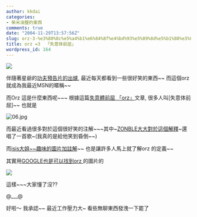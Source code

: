 ```yaml
---
author: kkdai
categories:
- 柴米油鹽的東西
comments: true
date: "2004-11-29T13:57:56Z"
slug: orz-3-%e3%80%8c%e5%a4%b1%e6%84%8f%e4%bd%93%e5%89%8d%e5%b1%88%e3%80%8d
title: orz =3  「失意体前屈」
wordpress_id: 164
---
```


![](http://www.dfnt.net/t/photo/papercraft/img/006_suman2.jpg)

伴隨著星爺的[功夫預告片的出爐](http://tinyurl.com/5rwqw), 最近每天都看到一些很好笑的東西~~ 而這個orz 就成為我最近MSN的暱稱~~ 

而Orz 這是什麼東西呢~~~ 根據這篇[失意體前屈 「orz」](http://sanwangx.brain-c.com/archives/2004_06/20_65/)文章, 很多人叫[失意体前屈]~~ 也就是

![06.jpg](http://www.evanlin.com/blog/archives/20041129/06.jpg)

而最近看過很多對於這個很好笑的注解~~~其中~[ZONBLE大大對於這個解釋](http://zonble.twbbs.org/archives/2004_11/622.php)~還唱了一首歌~(我真的是給他笑到昏倒~~)

而[isis大姐~~趣味的圖片加註解](http://www.upsaid.com/isis/index.php?action=viewcom&id=141)~~ 也是讓許多人馬上就了解orz 的定義~~

其實用[GOOGLE也是可以找到orz ](http://images.google.com.tw/images?q=orz&hl=zh-TW&lr=&start=0&sa=N)的圖片的

[![](http://images.google.com.tw/images?q=tbn:bLt17H2XLO8J:sisprionline.hp.infoseek.co.jp/image/orz_4.jpg)](http://images.google.com.tw/imgres?imgurl=http://sisprionline.hp.infoseek.co.jp/image/orz_4.jpg&imgrefurl=http://camani.on.arena.ne.jp/cgi-bin/test/read.cgi/aniradi/1078582455/2501-2600&h=480&w=640&sz=164&tbnid=bLt17H2XLO8J:&tbnh=101&tbnw=134&start=1&prev=/images%3Fq%3Dorz%26hl%3Dzh-TW%26lr%3D%26sa%3DN)

這樣~~~大家懂了沒??

@___@

好啦～ 我承認~~ 最近工作壓力大~ 看些無聊東西發洩一下罷了  
